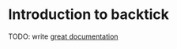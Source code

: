 # Introduction to backtick

TODO: write [great documentation](http://jacobian.org/writing/great-documentation/what-to-write/)
